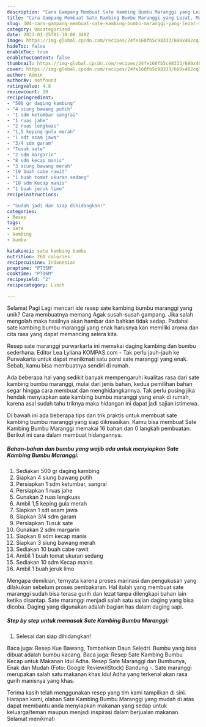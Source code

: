 ```yaml
---
description: "Cara Gampang Membuat Sate Kambing Bumbu Maranggi yang Lezat, Mantap"
title: "Cara Gampang Membuat Sate Kambing Bumbu Maranggi yang Lezat, Mantap"
slug: 304-cara-gampang-membuat-sate-kambing-bumbu-maranggi-yang-lezat-mantap
category: Uncategorized
date: 2023-01-25T01:10:08.348Z
image: https://img-global.cpcdn.com/recipes/24fe160fb5c98333/680x482cq70/sate-kambing-bumbu-maranggi-foto-resep-utama.jpg
hideToc: false
enableToc: true
enableTocContent: false
thumbnail: https://img-global.cpcdn.com/recipes/24fe160fb5c98333/680x482cq70/sate-kambing-bumbu-maranggi-foto-resep-utama.jpg
cover: https://img-global.cpcdn.com/recipes/24fe160fb5c98333/680x482cq70/sate-kambing-bumbu-maranggi-foto-resep-utama.jpg
author: Admin
authorAv: notfound
ratingvalue: 4.8
reviewcount: 20
recipeingredient:
- "500 gr daging kambing"
- "4 siung bawang putih"
- "1 sdm ketumbar sangrai"
- "1 ruas jahe"
- "2 ruas lengkuas"
- "1,5 keping gula merah"
- "1 sdt asam jawa"
- "3/4 sdm garam"
- "Tusuk sate"
- "2 sdm margarin"
- "8 sdm kecap manis"
- "3 siung bawang merah"
- "10 buah cabe rawit"
- "1 buah tomat ukuran sedang"
- "10 sdm Kecap manis"
- "1 buah jeruk limo"
recipeinstructions:

- "Sudah jadi dan siap dihidangkan!"
categories:
- Resep
tags:
- sate
- kambing
- bumbu

katakunci: sate kambing bumbu 
nutrition: 260 calories
recipecuisine: Indonesian
preptime: "PT35M"
cooktime: "PT36M"
recipeyield: "2"
recipecategory: Lunch

---
```



Selamat Pagi Lagi mencari ide resep sate kambing bumbu maranggi yang unik? Cara membuatnya memang Agak susah-susah gampang. Jika salah mengolah maka hasilnya akan hambar dan bahkan tidak sedap. Padahal sate kambing bumbu maranggi yang enak harusnya kan memiliki aroma dan cita rasa yang dapat memancing selera kita.


Resep sate maranggi purwarkarta ini memakai daging kambing dan bumbu sederhana. Editor Lea Lyliana KOMPAS.com - Tak perlu jauh-jauh ke Purwakarta untuk dapat menikmati satu porsi sate maranggi yang enak. Sebab, kamu bisa membuatnya sendiri di rumah.

Ada beberapa hal yang sedikit banyak mempengaruhi kualitas rasa dari sate kambing bumbu maranggi, mulai dari jenis bahan, kedua pemilihan bahan segar hingga cara membuat dan menghidangkannya. Tak perlu pusing jika hendak menyiapkan sate kambing bumbu maranggi yang enak di rumah, karena asal sudah tahu triknya maka hidangan ini dapat jadi sajian istimewa.


Di bawah ini ada beberapa tips dan trik praktis untuk membuat sate kambing bumbu maranggi yang siap dikreasikan. Kamu bisa membuat Sate Kambing Bumbu Maranggi memakai 16 bahan dan 0 langkah pembuatan. Berikut ini cara dalam membuat hidangannya.

<!--inarticleads1-->

##### Bahan-bahan dan bumbu yang wajib ada untuk menyiapkan Sate Kambing Bumbu Maranggi:

1. Sediakan 500 gr daging kambing
1. Siapkan 4 siung bawang putih
1. Persiapkan 1 sdm ketumbar, sangrai
1. Persiapkan 1 ruas jahe
1. Gunakan 2 ruas lengkuas
1. Ambil 1,5 keping gula merah
1. Siapkan 1 sdt asam jawa
1. Siapkan 3/4 sdm garam
1. Persiapkan Tusuk sate
1. Gunakan 2 sdm margarin
1. Siapkan 8 sdm kecap manis
1. Siapkan 3 siung bawang merah
1. Sediakan 10 buah cabe rawit
1. Ambil 1 buah tomat ukuran sedang
1. Sediakan 10 sdm Kecap manis
1. Ambil 1 buah jeruk limo


Mengapa demikian, ternyata karena proses marinasi dan pengukusan yang dilakukan sebelum proses pembakaran. Hal itulah yang membuat sate maranggi sudah bisa terasa gurih dan lezat tanpa dilengkapi bahan lain ketika disantap. Sate maranggi menjadi salah satu sajian daging yang bisa dicoba. Daging yang digunakan adalah bagian has dalam daging sapi. 

<!--inarticleads2-->

##### Step by step untuk memasak Sate Kambing Bumbu Maranggi:


1. Selesai dan siap dihidangkan!

Baca juga: Resep Kue Bawang, Tambahkan Daun Seledri. Bumbu yang bisa dibuat adalah bumbu kacang. Baca juga: Resep Sate Kambing Bumbu Kecap untuk Makanan Idul Adha. Resep Sate Maranggi dan Bumbunya, Enak dan Mudah (Foto: Google Review/iStock) Bandung -. Sate maranggi merupakan salah satu makanan khas Idul Adha yang terkenal akan rasa gurih manisnya yang khas. 

Terima kasih telah menggunakan resep yang tim kami tampilkan di sini. Harapan kami, olahan Sate Kambing Bumbu Maranggi yang mudah di atas dapat membantu anda menyiapkan makanan yang sedap untuk keluarga/teman maupun menjadi inspirasi dalam berjualan makanan. Selamat menikmati
